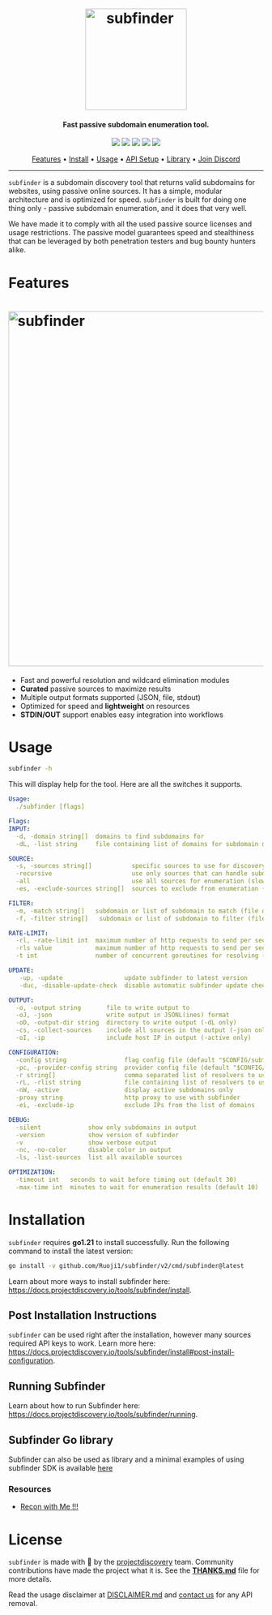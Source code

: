 <h1 align="center">
  <img src="static/subfinder-logo.png" alt="subfinder" width="200px">
  <br>
</h1>

<h4 align="center">Fast passive subdomain enumeration tool.</h4>


<p align="center">
<a href="https://goreportcard.com/report/github.com/Ruoji1/subfinder/v2"><img src="https://goreportcard.com/badge/github.com/Ruoji1/subfinder"></a>
<a href="https://github.com/Ruoji1/subfinder/issues"><img src="https://img.shields.io/badge/contributions-welcome-brightgreen.svg?style=flat"></a>
<a href="https://github.com/Ruoji1/subfinder/releases"><img src="https://img.shields.io/github/release/projectdiscovery/subfinder"></a>
<a href="https://twitter.com/pdiscoveryio"><img src="https://img.shields.io/twitter/follow/pdiscoveryio.svg?logo=twitter"></a>
<a href="https://discord.gg/projectdiscovery"><img src="https://img.shields.io/discord/695645237418131507.svg?logo=discord"></a>
</p>

<p align="center">
  <a href="#features">Features</a> •
  <a href="#installation">Install</a> •
  <a href="#running-subfinder">Usage</a> •
  <a href="#post-installation-instructions">API Setup</a> •
  <a href="#subfinder-go-library">Library</a> •
  <a href="https://discord.gg/projectdiscovery">Join Discord</a>
</p>

---


`subfinder` is a subdomain discovery tool that returns valid subdomains for websites, using passive online sources. It has a simple, modular architecture and is optimized for speed. `subfinder` is built for
doing one thing only - passive subdomain enumeration, and it does that very well.

We have made it to comply with all the used passive source licenses and usage restrictions. The passive model guarantees speed and stealthiness that can be leveraged by both penetration testers and bug bounty
hunters alike.

# Features

<h1 align="left">
  <img src="static/subfinder-run.png" alt="subfinder" width="700px"></a>
  <br>
</h1>

- Fast and powerful resolution and wildcard elimination modules
- **Curated** passive sources to maximize results
- Multiple output formats supported (JSON, file, stdout)
- Optimized for speed and **lightweight** on resources
- **STDIN/OUT** support enables easy integration into workflows

# Usage

```sh
subfinder -h
```

This will display help for the tool. Here are all the switches it supports.

```yaml
Usage:
  ./subfinder [flags]

Flags:
INPUT:
  -d, -domain string[]  domains to find subdomains for
  -dL, -list string     file containing list of domains for subdomain discovery

SOURCE:
  -s, -sources string[]           specific sources to use for discovery (-s crtsh,github). Use -ls to display all available sources.
  -recursive                      use only sources that can handle subdomains recursively (e.g. subdomain.domain.tld vs domain.tld)
  -all                            use all sources for enumeration (slow)
  -es, -exclude-sources string[]  sources to exclude from enumeration (-es alienvault,zoomeyeapi)

FILTER:
  -m, -match string[]   subdomain or list of subdomain to match (file or comma separated)
  -f, -filter string[]   subdomain or list of subdomain to filter (file or comma separated)

RATE-LIMIT:
  -rl, -rate-limit int  maximum number of http requests to send per second
  -rls value            maximum number of http requests to send per second four providers in key=value format (-rls "hackertarget=10/s,shodan=15/s")
  -t int                number of concurrent goroutines for resolving (-active only) (default 10)

UPDATE:
   -up, -update                 update subfinder to latest version
   -duc, -disable-update-check  disable automatic subfinder update check

OUTPUT:
  -o, -output string       file to write output to
  -oJ, -json               write output in JSONL(ines) format
  -oD, -output-dir string  directory to write output (-dL only)
  -cs, -collect-sources    include all sources in the output (-json only)
  -oI, -ip                 include host IP in output (-active only)

CONFIGURATION:
  -config string                flag config file (default "$CONFIG/subfinder/config.yaml")
  -pc, -provider-config string  provider config file (default "$CONFIG/subfinder/provider-config.yaml")
  -r string[]                   comma separated list of resolvers to use
  -rL, -rlist string            file containing list of resolvers to use
  -nW, -active                  display active subdomains only
  -proxy string                 http proxy to use with subfinder
  -ei, -exclude-ip              exclude IPs from the list of domains

DEBUG:
  -silent             show only subdomains in output
  -version            show version of subfinder
  -v                  show verbose output
  -nc, -no-color      disable color in output
  -ls, -list-sources  list all available sources

OPTIMIZATION:
  -timeout int   seconds to wait before timing out (default 30)
  -max-time int  minutes to wait for enumeration results (default 10)
```

# Installation

`subfinder` requires **go1.21** to install successfully. Run the following command to install the latest version:

```sh
go install -v github.com/Ruoji1/subfinder/v2/cmd/subfinder@latest
```

Learn about more ways to install subfinder here: https://docs.projectdiscovery.io/tools/subfinder/install.

## Post Installation Instructions

`subfinder` can be used right after the installation, however many sources required API keys to work. Learn more here: https://docs.projectdiscovery.io/tools/subfinder/install#post-install-configuration.

## Running Subfinder

Learn about how to run Subfinder here: https://docs.projectdiscovery.io/tools/subfinder/running.

## Subfinder Go library

Subfinder can also be used as library and a minimal examples of using subfinder SDK is available [here](v2/examples/main.go)

</td>
</tr>
</table>

### Resources

- [Recon with Me !!!](https://dhiyaneshgeek.github.io/bug/bounty/2020/02/06/recon-with-me/)

# License

`subfinder` is made with 🖤 by the [projectdiscovery](https://projectdiscovery.io) team. Community contributions have made the project what it is. See
the **[THANKS.md](https://github.com/Ruoji1/subfinder/blob/main/THANKS.md)** file for more details.

Read the usage disclaimer at [DISCLAIMER.md](https://github.com/Ruoji1/subfinder/blob/main/DISCLAIMER.md) and [contact us](mailto:contact@projectdiscovery.io) for any API removal.